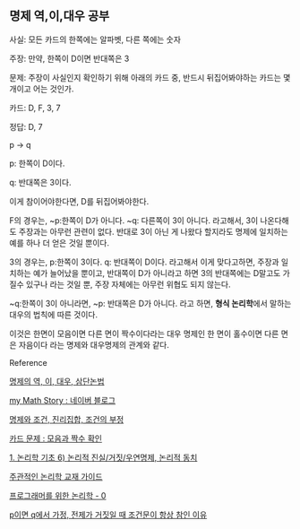 ## 명제 역,이,대우 공부

사실: 모든 카드의 한쪽에는 알파벳, 다른 쪽에는 숫자

주장: 만약, 한쪽이 D이면 반대쪽은 3

문제: 주장이 사실인지 확인하기 위해 아래의 카드 중, 반드시 뒤집어봐야하는 카드는 몇 개이고 어는 것인가.

카드: D, F, 3, 7

정답: D, 7

p → q

p: 한쪽이 D이다.

q: 반대쪽은 3이다.

이게 참이어야한다면, D를 뒤집어봐야한다.

F의 경우는, ~p:한쪽이 D가 아니다. ~q: 다른쪽이 3이 아니다. 라고해서, 3이 나온다해도 주장과는 아무런 관련이 없다. 반대로 3이 아닌 게 나왔다 할지라도 명제에 일치하는 예를 하나 더 얻은 것일 뿐이다.

3의 경우는, p:한쪽이 3이다. q: 반대쪽이 D이다. 라고해서 이게 맞다고하면, 주장과 일치하는 예가 늘어났을 뿐이고, 반대쪽이 D가 아니라고 하면 3의 반대쪽에는 D말고도 가질수 있구나 라는 것일 뿐,
주장 자체에는 아무런 위협도 되지 않는다.

~q:한쪽이 3이 아니라면, ~p: 반대쪽은 D가 아니다. 라고 하면, **형식 논리학**에서 말하는 대우의 법칙에 따른 것이다.

이것은 한면이 모음이면 다른 면이 짝수이다라는 대우 명제인 한 면이 홀수이면 다른 면은 자음이다 라는 명제와 대우명제의 관계와 같다.

Reference

[명제의 역, 이, 대우, 삼단논법](https://mathbang.net/293)

[my Math Story : 네이버 블로그](https://blog.naver.com/2gumin14/220831012689)

[명제와 조건, 진리집합, 조건의 부정](https://mathbang.net/291)

[카드 문제 : 모음과 짝수 확인](https://m.blog.naver.com/PostView.naver?isHttpsRedirect=true&blogId=joycestudy&logNo=100034401729)

[1. 논리학 기초 6) 논리적 진실/거짓/우연명제, 논리적 동치](https://blog.naver.com/PostView.naver?blogId=sonss1992&logNo=221766814922&parentCategoryNo=&categoryNo=71&viewDate=&isShowPopularPosts=true&from=search)

[주관적인 논리학 교재 가이드](https://forum.owlofsogang.com/t/topic/643)

[프로그래머를 위한 논리학 - 0](https://ailrun.github.io/ko/post/logic-for-programmers-000/)

[p이면 q에서 가정, 전제가 거짓일 때 조건문이 항상 참인 이유](https://hoohaha.tistory.com/71)
